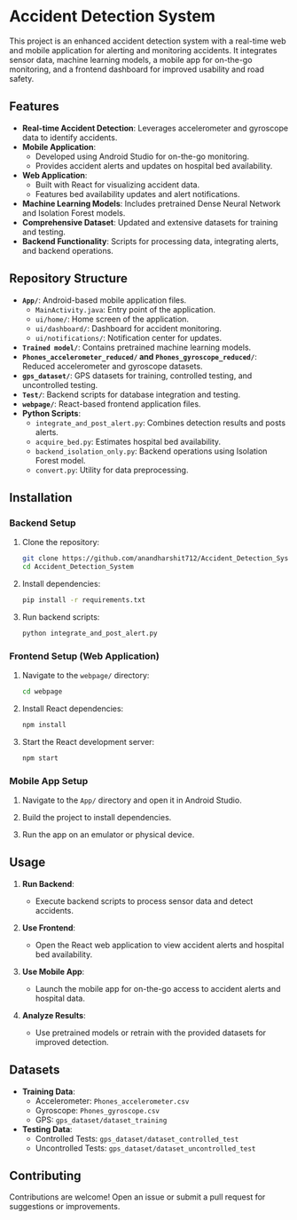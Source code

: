 # Accident Detection System

This project is an enhanced accident detection system with a real-time web and mobile application for alerting and monitoring accidents. It integrates sensor data, machine learning models, a mobile app for on-the-go monitoring, and a frontend dashboard for improved usability and road safety.

## Features

- **Real-time Accident Detection**: Leverages accelerometer and gyroscope data to identify accidents.
- **Mobile Application**:
  - Developed using Android Studio for on-the-go monitoring.
  - Provides accident alerts and updates on hospital bed availability.
- **Web Application**:
  - Built with React for visualizing accident data.
  - Features bed availability updates and alert notifications.
- **Machine Learning Models**: Includes pretrained Dense Neural Network and Isolation Forest models.
- **Comprehensive Dataset**: Updated and extensive datasets for training and testing.
- **Backend Functionality**: Scripts for processing data, integrating alerts, and backend operations.

## Repository Structure

- **`App/`**: Android-based mobile application files.
  - `MainActivity.java`: Entry point of the application.
  - `ui/home/`: Home screen of the application.
  - `ui/dashboard/`: Dashboard for accident monitoring.
  - `ui/notifications/`: Notification center for updates.
- **`Trained model/`**: Contains pretrained machine learning models.
- **`Phones_accelerometer_reduced/` and `Phones_gyroscope_reduced/`**: Reduced accelerometer and gyroscope datasets.
- **`gps_dataset/`**: GPS datasets for training, controlled testing, and uncontrolled testing.
- **`Test/`**: Backend scripts for database integration and testing.
- **`webpage/`**: React-based frontend application files.
- **Python Scripts**:
  - `integrate_and_post_alert.py`: Combines detection results and posts alerts.
  - `acquire_bed.py`: Estimates hospital bed availability.
  - `backend_isolation_only.py`: Backend operations using Isolation Forest model.
  - `convert.py`: Utility for data preprocessing.

## Installation

### Backend Setup

1. Clone the repository:
   ```bash
   git clone https://github.com/anandharshit712/Accident_Detection_System.git
   cd Accident_Detection_System
   ```

2. Install dependencies:
   ```bash
   pip install -r requirements.txt
   ```

3. Run backend scripts:
   ```bash
   python integrate_and_post_alert.py
   ```

### Frontend Setup (Web Application)

1. Navigate to the `webpage/` directory:
   ```bash
   cd webpage
   ```

2. Install React dependencies:
   ```bash
   npm install
   ```

3. Start the React development server:
   ```bash
   npm start
   ```

### Mobile App Setup

1. Navigate to the `App/` directory and open it in Android Studio.

2. Build the project to install dependencies.

3. Run the app on an emulator or physical device.

## Usage

1. **Run Backend**:
   - Execute backend scripts to process sensor data and detect accidents.

2. **Use Frontend**:
   - Open the React web application to view accident alerts and hospital bed availability.

3. **Use Mobile App**:
   - Launch the mobile app for on-the-go access to accident alerts and hospital data.

4. **Analyze Results**:
   - Use pretrained models or retrain with the provided datasets for improved detection.

## Datasets

- **Training Data**:
  - Accelerometer: `Phones_accelerometer.csv`
  - Gyroscope: `Phones_gyroscope.csv`
  - GPS: `gps_dataset/dataset_training`
- **Testing Data**:
  - Controlled Tests: `gps_dataset/dataset_controlled_test`
  - Uncontrolled Tests: `gps_dataset/dataset_uncontrolled_test`

## Contributing

Contributions are welcome! Open an issue or submit a pull request for suggestions or improvements.
